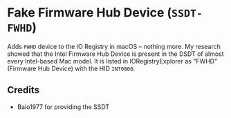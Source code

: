 # Fake Firmware Hub Device (`SSDT-FWHD`) 
Adds `FWHD` device to the IO Registry in macOS – nothing more. My research showed that the Intel Firmware Hub Device is present in the DSDT of almost every Intel-based Mac model. It is listed in IORegistryExplorer as "FWHD" (Firmware Hub Device) with the HID `INT0800`.

## Credits
- Baio1977 for providing the SSDT

